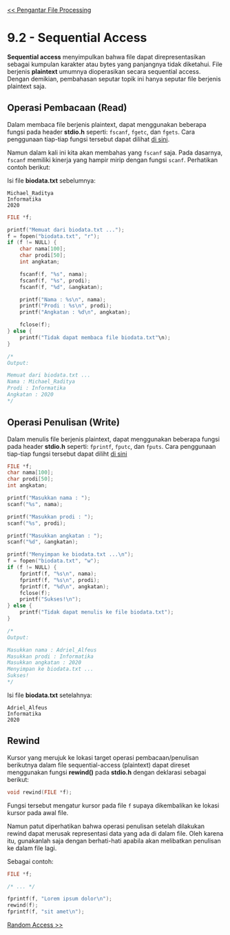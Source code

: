 [<< Pengantar File Processing](1-Pengantar.md)

# 9.2 - Sequential Access

**Sequential access** menyimpulkan bahwa file dapat direpresentasikan sebagai kumpulan karakter atau bytes yang panjangnya tidak diketahui. File berjenis **plaintext** umumnya dioperasikan secara sequential access. Dengan demikian, pembahasan seputar topik ini hanya seputar file berjenis plaintext saja.

## Operasi Pembacaan (Read)

Dalam membaca file berjenis plaintext, dapat menggunakan beberapa fungsi pada header **stdio.h** seperti: `fscanf`, `fgetc`, dan `fgets`. Cara penggunaan tiap-tiap fungsi tersebut dapat dilihat [di sini](https://cplusplus.com/reference/cstdio/).

Namun dalam kali ini kita akan membahas yang `fscanf` saja. Pada dasarnya, `fscanf` memiliki kinerja yang hampir mirip dengan fungsi `scanf`. Perhatikan contoh berikut:

Isi file **biodata.txt** sebelumnya:
```
Michael_Raditya
Informatika
2020
```

```c
FILE *f;

printf("Memuat dari biodata.txt ...");
f = fopen("biodata.txt", "r");
if (f != NULL) {
    char nama[100];
    char prodi[50];
    int angkatan;

    fscanf(f, "%s", nama);
    fscanf(f, "%s", prodi);
    fscanf(f, "%d", &angkatan);

    printf("Nama : %s\n", nama);
    printf("Prodi : %s\n", prodi);
    printf("Angkatan : %d\n", angkatan);

    fclose(f);
} else {
    printf("Tidak dapat membaca file biodata.txt"\n);
}

/*
Output:

Memuat dari biodata.txt ...
Nama : Michael_Raditya
Prodi : Informatika
Angkatan : 2020
*/
```

## Operasi Penulisan (Write)

Dalam menulis file berjenis plaintext, dapat menggunakan beberapa fungsi pada header **stdio.h** seperti: `fprintf`, `fputc`, dan `fputs`. Cara penggunaan tiap-tiap fungsi tersebut dapat diliht [di sini](https://cplusplus.com/reference/cstdio/)

```c
FILE *f;
char nama[100];
char prodi[50];
int angkatan;

printf("Masukkan nama : ");
scanf("%s", nama);

printf("Masukkan prodi : ");
scanf("%s", prodi);

printf("Masukkan angkatan : ");
scanf("%d", &angkatan);

printf("Menyimpan ke biodata.txt ...\n");
f = fopen("biodata.txt", "w");
if (f != NULL) {
    fprintf(f, "%s\n", nama);
    fprintf(f, "%s\n", prodi);
    fprintf(f, "%d\n", angkatan);
    fclose(f);
    printf("Sukses!\n");
} else {
    printf("Tidak dapat menulis ke file biodata.txt");
}

/*
Output:

Masukkan nama : Adriel_Alfeus
Masukkan prodi : Informatika
Masukkan angkatan : 2020
Menyimpan ke biodata.txt ...
Sukses!
*/
```

Isi file **biodata.txt** setelahnya:
```
Adriel_Alfeus
Informatika
2020
```

## Rewind

Kursor yang merujuk ke lokasi target operasi pembacaan/penulisan berikutnya dalam file sequential-access (plaintext) dapat direset menggunakan fungsi **rewind()** pada **stdio.h** dengan deklarasi sebagai berikut:
```c
void rewind(FILE *f);
```
Fungsi tersebut mengatur kursor pada file `f` supaya dikembalikan ke lokasi kursor pada awal file.

Namun patut diperhatikan bahwa operasi penulisan setelah dilakukan rewind dapat merusak representasi data yang ada di dalam file. Oleh karena itu, gunakanlah saja dengan berhati-hati apabila akan melibatkan penulisan ke dalam file lagi.

Sebagai contoh:
```c
FILE *f;

/* ... */

fprintf(f, "Lorem ipsum dolor\n");
rewind(f);
fprintf(f, "sit amet\n");
```

[Random Access >>](3-RandomAccess.md)